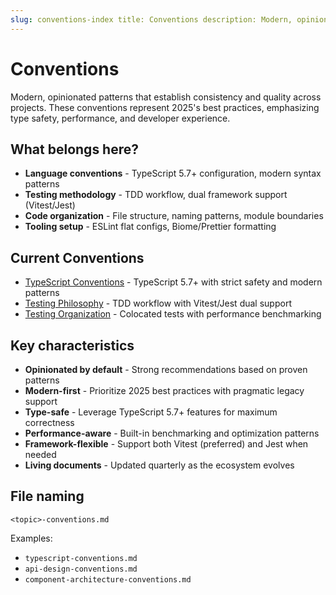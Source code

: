 ```yaml
---
slug: conventions-index title: Conventions description: Modern, opinionated patterns that establish consistency and quality across projects type: index category: meta tags: [conventions, standards, guidelines] related: [standards-index, patterns-index]
---
```


# Conventions

Modern, opinionated patterns that establish consistency and quality across projects. These conventions represent 2025's best practices, emphasizing type safety, performance, and developer experience.

## What belongs here?

- **Language conventions** - TypeScript 5.7+ configuration, modern syntax
patterns
- **Testing methodology** - TDD workflow, dual framework support (Vitest/Jest)
- **Code organization** - File structure, naming patterns, module boundaries
- **Tooling setup** - ESLint flat configs, Biome/Prettier formatting

## Current Conventions

- [TypeScript Conventions](./typescript-conventions.md) - TypeScript 5.7+ with
strict safety and modern patterns
- [Testing Philosophy](./testing-philosophy.md) - TDD workflow with Vitest/Jest
dual support
- [Testing Organization](./testing-organization.md) - Colocated tests with
performance benchmarking

## Key characteristics

- **Opinionated by default** - Strong recommendations based on proven patterns
- **Modern-first** - Prioritize 2025 best practices with pragmatic legacy
support
- **Type-safe** - Leverage TypeScript 5.7+ features for maximum correctness
- **Performance-aware** - Built-in benchmarking and optimization patterns
- **Framework-flexible** - Support both Vitest (preferred) and Jest when needed
- **Living documents** - Updated quarterly as the ecosystem evolves

## File naming

`<topic>-conventions.md`

Examples:

- `typescript-conventions.md`
- `api-design-conventions.md`
- `component-architecture-conventions.md`
